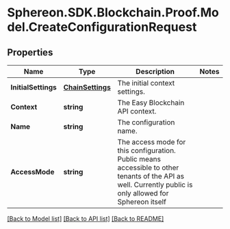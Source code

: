 # Sphereon.SDK.Blockchain.Proof.Model.CreateConfigurationRequest
## Properties

Name | Type | Description | Notes
------------ | ------------- | ------------- | -------------
**InitialSettings** | [**ChainSettings**](ChainSettings.md) | The initial context settings. | 
**Context** | **string** | The Easy Blockchain API context. | 
**Name** | **string** | The configuration name. | 
**AccessMode** | **string** | The access mode for this configuration. Public means accessible to other tenants of the API as well. Currently public is only allowed for Sphereon itself | 

[[Back to Model list]](../README.md#documentation-for-models) [[Back to API list]](../README.md#documentation-for-api-endpoints) [[Back to README]](../README.md)

